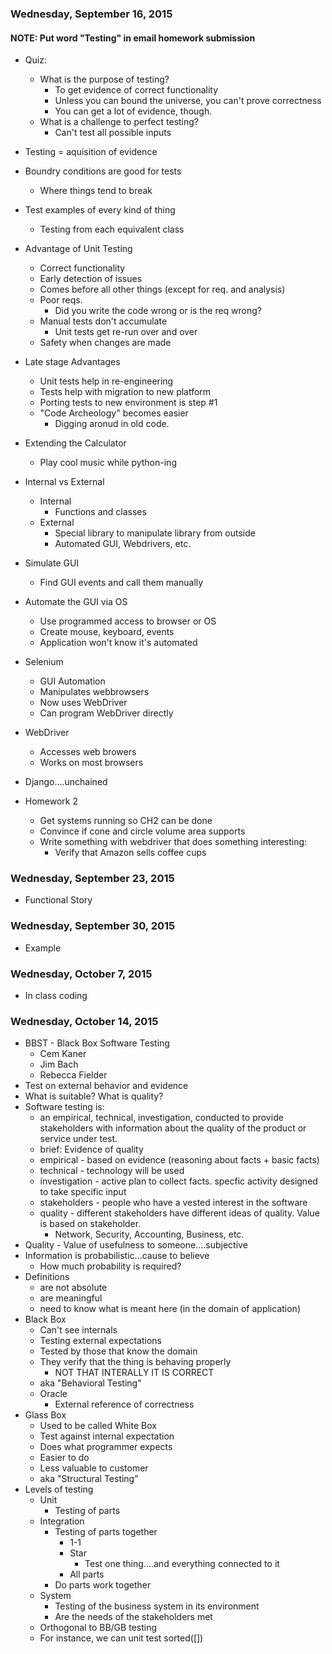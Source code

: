 ### Wednesday, September 16, 2015
#### NOTE: Put word "Testing" in email homework submission

* Quiz:
	* What is the purpose of testing?
		* To get evidence of correct functionality
		* Unless you can bound the universe, you can't prove correctness
		* You can get a lot of evidence, though.
	* What is a challenge to perfect testing?
		* Can't test all possible inputs

* Testing = aquisition of evidence
* Boundry conditions are good for tests
	* Where things tend to break
* Test examples of every kind of thing
	* Testing from each equivalent class

* Advantage of Unit Testing
	* Correct functionality
	* Early detection of issues
	* Comes before all other things (except for req. and analysis)
	* Poor reqs.
		* Did you write the code wrong or is the req wrong?
	* Manual tests don't accumulate
		* Unit tests get re-run over and over
	* Safety when changes are made
* Late stage Advantages
	* Unit tests help in re-engineering
	* Tests help with migration to new platform
	* Porting tests to new environment is step #1
	* "Code Archeology" becomes easier
		* Digging aronud in old code.

* Extending the Calculator
	* Play cool music while python-ing

* Internal vs External
	* Internal
		* Functions and classes
	* External
		* Special library to manipulate library from outside
		* Automated GUI, Webdrivers, etc.

* Simulate GUI
	* Find GUI events and call them manually

* Automate the GUI via OS
	* Use programmed access to browser or OS
	* Create mouse, keyboard, events
	* Application won't know it's automated

* Selenium
	* GUI Automation
	* Manipulates webbrowsers
	* Now uses WebDriver
	* Can program WebDriver directly

* WebDriver
	* Accesses web browers
	* Works on most browsers

* Django....unchained

* Homework 2
	* Get systems running so CH2 can be done
	* Convince if cone and circle volume area supports
	* Write something with webdriver that does something interesting:
		* Verify that Amazon sells coffee cups

### Wednesday, September 23, 2015

* Functional Story

### Wednesday, September 30, 2015

* Example

### Wednesday, October 7, 2015

* In class coding

### Wednesday, October 14, 2015

* BBST - Black Box Software Testing
	* Cem Kaner 
	* Jim Bach
	* Rebecca Fielder
* Test on external behavior and evidence
* What is suitable? What is quality?
* Software testing is:
	* an empirical, technical, investigation, conducted to provide stakeholders with information about the quality of the product or service under test.
	* brief: Evidence of quality
	* empirical - based on evidence (reasoning about facts + basic facts)
	* technical - technology will be used
	* investigation - active plan to collect facts. specfic activity designed to take specific input
	* stakeholders - people who have a vested interest in the software
	* quality - different stakeholders have different ideas of quality. Value is based on stakeholder.
		* Network, Security, Accounting, Business, etc.
* Quality - Value of usefulness to someone....subjective
* Information is probabilistic...cause to believe
	* How much probability is required?
* Definitions
	* are not absolute
	* are meaningful
	* need to know what is meant here (in the domain of application)
* Black Box
	* Can't see internals
	* Testing external expectations
	* Tested by those that know the domain
	* They verify that the thing is behaving properly
		* NOT THAT INTERALLY IT IS CORRECT
	* aka "Behavioral Testing"
	* Oracle
		* External reference of correctness
* Glass Box
	* Used to be called White Box 
	* Test against internal expectation
	* Does what programmer expects
	* Easier to do
	* Less valuable to customer
	* aka "Structural Testing"
* Levels of testing
	* Unit
		* Testing of parts
	* Integration
		* Testing of parts together
			* 1-1
			* Star
				* Test one thing....and everything connected to it
			* All parts
		* Do parts work together
	* System
		* Testing of the business system in its environment
		* Are the needs of the stakeholders met
	* Orthogonal to BB/GB testing
	* For instance, we can unit test sorted([])